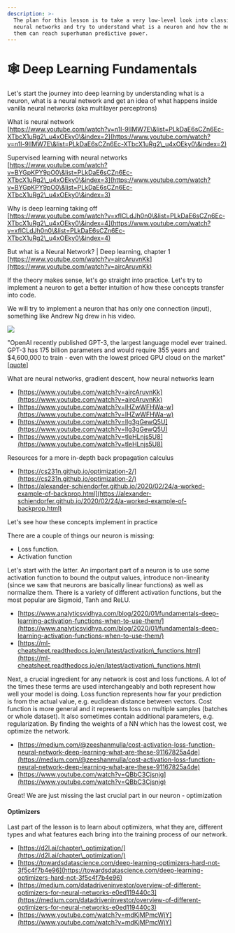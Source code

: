 ```yaml
---
description: >-
  The plan for this lesson is to take a very low-level look into classical
  neural networks and try to understand what is a neuron and how the network of
  them can reach superhuman predictive power.
---
```


# 🕸 Deep Learning Fundamentals

Let's start the journey into deep learning by understanding what is a neuron, what is a neural network and get an idea of what happens inside vanilla neural networks (aka multilayer perceptrons)

What is neural network\
[https://www.youtube.com/watch?v=n1l-9lIMW7E\&list=PLkDaE6sCZn6Ec-XTbcX1uRg2\_u4xOEky0\&index=2](https://www.youtube.com/watch?v=n1l-9lIMW7E\&list=PLkDaE6sCZn6Ec-XTbcX1uRg2\_u4xOEky0\&index=2)

Supervised learning with neural networks\
[https://www.youtube.com/watch?v=BYGpKPY9pO0\&list=PLkDaE6sCZn6Ec-XTbcX1uRg2\_u4xOEky0\&index=3](https://www.youtube.com/watch?v=BYGpKPY9pO0\&list=PLkDaE6sCZn6Ec-XTbcX1uRg2\_u4xOEky0\&index=3)

Why is deep learning taking off\
[https://www.youtube.com/watch?v=xflCLdJh0n0\&list=PLkDaE6sCZn6Ec-XTbcX1uRg2\_u4xOEky0\&index=4](https://www.youtube.com/watch?v=xflCLdJh0n0\&list=PLkDaE6sCZn6Ec-XTbcX1uRg2\_u4xOEky0\&index=4)

But what is a Neural Network? | Deep learning, chapter 1\
[https://www.youtube.com/watch?v=aircAruvnKk](https://www.youtube.com/watch?v=aircAruvnKk)

If the theory makes sense, let's go straight into practice. Let's try to implement a neuron to get a better intuition of how these concepts transfer into code.

We will try to implement a neuron that has only one connection (input), something like Andrew Ng drew in his video.

![](https://miro.medium.com/max/1826/1\*L9xLcwKhuZ2cuS8fF0ZjwA.png)

"OpenAI recently published GPT-3, the largest language model ever trained. GPT-3 has 175 billion parameters and would require 355 years and $4,600,000 to train - even with the lowest priced GPU cloud on the market"\[[quote](https://lambdalabs.com/blog/demystifying-gpt-3/)]

What are neural networks, gradient descent, how neural networks learn

* [https://www.youtube.com/watch?v=aircAruvnKk](https://www.youtube.com/watch?v=aircAruvnKk)
* [https://www.youtube.com/watch?v=IHZwWFHWa-w](https://www.youtube.com/watch?v=IHZwWFHWa-w)
* [https://www.youtube.com/watch?v=Ilg3gGewQ5U](https://www.youtube.com/watch?v=Ilg3gGewQ5U)
* [https://www.youtube.com/watch?v=tIeHLnjs5U8](https://www.youtube.com/watch?v=tIeHLnjs5U8)

Resources for a more in-depth back propagation calculus

* [https://cs231n.github.io/optimization-2/](https://cs231n.github.io/optimization-2/)
* [https://alexander-schiendorfer.github.io/2020/02/24/a-worked-example-of-backprop.html](https://alexander-schiendorfer.github.io/2020/02/24/a-worked-example-of-backprop.html)

Let's see how these concepts implement in practice

There are a couple of things our neuron is missing:

* Loss function.
* Activation function

Let's start with the latter. An important part of a neuron is to use some activation function to bound the output values, introduce non-linearity (since we saw that neurons are basically linear functions) as well as normalize them. There is a variety of different activation functions, but the most popular are Sigmoid, Tanh and ReLU.

* [https://www.analyticsvidhya.com/blog/2020/01/fundamentals-deep-learning-activation-functions-when-to-use-them/](https://www.analyticsvidhya.com/blog/2020/01/fundamentals-deep-learning-activation-functions-when-to-use-them/)
* [https://ml-cheatsheet.readthedocs.io/en/latest/activation\_functions.html](https://ml-cheatsheet.readthedocs.io/en/latest/activation\_functions.html)

Next, a crucial ingredient for any network is cost and loss functions. A lot of the times these terms are used interchangeably and both represent how well your model is doing. Loss function represents how far your prediction is from the actual value, e.g. euclidean distance between vectors. Cost function is more general and it represents loss on multiple samples (batches or whole dataset). It also sometimes contain additional parameters, e.g. regularization. By finding the weights of a NN which has the lowest cost, we optimize the network.

* [https://medium.com/@zeeshanmulla/cost-activation-loss-function-neural-network-deep-learning-what-are-these-91167825a4de](https://medium.com/@zeeshanmulla/cost-activation-loss-function-neural-network-deep-learning-what-are-these-91167825a4de)
* [https://www.youtube.com/watch?v=QBbC3Cjsnjg](https://www.youtube.com/watch?v=QBbC3Cjsnjg)

Great! We are just missing the last crucial part in our neuron - optimization

#### Optimizers <a href="#optimizers" id="optimizers"></a>

Last part of the lesson is to learn about optimizers, what they are, different types and what features each bring into the training process of our network.

* [https://d2l.ai/chapter\_optimization/](https://d2l.ai/chapter\_optimization/)
* [https://towardsdatascience.com/deep-learning-optimizers-hard-not-3f5c4f7b4e96](https://towardsdatascience.com/deep-learning-optimizers-hard-not-3f5c4f7b4e96)
* [https://medium.com/datadriveninvestor/overview-of-different-optimizers-for-neural-networks-e0ed119440c3](https://medium.com/datadriveninvestor/overview-of-different-optimizers-for-neural-networks-e0ed119440c3)
* [https://www.youtube.com/watch?v=mdKjMPmcWjY](https://www.youtube.com/watch?v=mdKjMPmcWjY)

